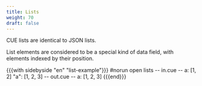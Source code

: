 ```yaml
---
title: Lists
weight: 70
draft: false
---
```


CUE lists are identical to JSON lists.

List elements are considered to be a special kind of data field, with elements
indexed by their position.

{{{with sidebyside "en" "list-example"}}}
#norun open lists
-- in.cue --
a: [1, 2]
"a": [1, 2, 3]
-- out.cue --
a: [1, 2, 3]
{{{end}}}
<!-- TODO

a: 3: 4 // ok

a:  5: 6 // introduces gap.

<sidebar: CUE has a construct called associative lists which allows redefining how composition works>

<Reference: associative lists>

-->
